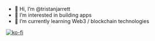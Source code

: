 - 👋 Hi, I’m @tristanjarrett
- 👀 I’m interested in building apps
- 🌱 I’m currently learning Web3 / blockchain technologies

[![ko-fi](https://ko-fi.com/img/githubbutton_sm.svg)](https://ko-fi.com/M4M0SS8F)

<!---
tristanjarrett/tristanjarrett is a ✨ special ✨ repository because its `README.md` (this file) appears on your GitHub profile.
You can click the Preview link to take a look at your changes.
--->
